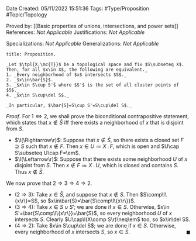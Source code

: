 <div class="topSpace"></div>

Date Created: 05/11/2022 15:51:36
Tags: #Type/Proposition #Topic/Topology

Proved by: [[Basic properties of unions, intersections, and power sets]]
References: _Not Applicable_
Justifications: _Not Applicable_

Specializations: _Not Applicable_
Generalizations: _Not Applicable_

``` ad-Proposition
title: Proposition.

_Let $\tpl{X,\mc{T}}$ be a topological space and fix $S\subseteq X$. Then, for all $x\in X$, the following are equivalent._
1. _Every neighborhood of $x$ intersects $S$._
2. _$x\in\bar{S}$._
3. _$x\in S\cup S'$ where $S'$ is the set of all cluster points of $S$._
4. _$x\in S\cup\del S$._

_In particular, $\bar{S}=S\cup S'=S\cup\del S$._

```

_Proof_. For $1\Leftrightarrow2$, we shall prove the biconditional contrapositive statement, which states that $x\not\in\bar{S}$ iff there exists a neighborhood of $x$ that is disjoint from $S$.
* $\l(\Rightarrow\r)$: Suppose that $x\not\in\bar{S}$, so there exists a closed set $F\supseteq S$ such that $x\not\in F$. Then $x\in U\coloneqq X\comp F$, which is open and $U\cap S\subseteq U\cap F=\em$.
* $\l(\Leftarrow\r)$: Suppose that there exists some neighborhood $U$ of $x$ disjoint from $S$. Then $x\not\in F\coloneqq X\comp U$, which is closed and contains $S$. Thus $x\not\in\bar{S}$.

We now prove that $2\Rightarrow3\Rightarrow4\Rightarrow2$.
* ($2\Rightarrow3$): Take $x\in\bar{S}$, and suppose that $x\not\in S$. Then $S\comp\l\{x\r\}=S$, so $x\in\bar{S}=\bar{S\comp\l\{x\r\}}$.
* ($3\Rightarrow4$): Take $x\in S\cup S'$; we are done if $x\in S$. Otherwise, $x\in S'=\bar{S\comp\l\{x\r\}}=\bar{S}$, so every neighborhood $U$ of $x$ intersects $S$. Clearly $U\cap\l(X\comp S\r)\neq\em$ too, so $x\in\del S$.
* ($4\Rightarrow2$): Take $x\in S\cup\del S$; we are done if $x\in S$. Otherwise, every neighborhood of $x$ intersects $S$, so $x\in\bar{S}$.<span style="float:right;">$\blacksquare$</span>
